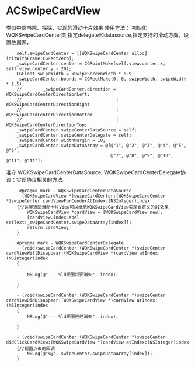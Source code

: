 # ACSwipeCardView
类似中信书院、探探、实现的滑动卡片效果
使用方法：
   初始化WQKSwipeCardCenter类,指定delegate和datasource,指定支持的滑动方向，设置数据源，
                                                                                                                                                                                      
        self.swipeCardCenter = [[WQKSwipeCardCenter alloc] initWithFrame:CGRectZero];
        _swipeCardCenter.center = CGPointMake(self.view.center.x, self.view.center.y - 20);
        CGFloat swipeWidth = kSwipeScreenWidth * 0.9;
        _swipeCardCenter.bounds = CGRectMake(0, 0, swipeWidth, swipeWidth * 1.5);
        //        _swipeCardCenter.direction =  WQKSwipeCardCenterDirectionLeft;
        //                                    | WQKSwipeCardCenterDirectionRight
        //                                    | WQKSwipeCardCenterDirectionBottom
        //                                    | WQKSwipeCardCenterDirectionTop;
        _swipeCardCenter.swipeCenterDataSource = self;
        _swipeCardCenter.swipeCenterDelegate = self;
        _swipeCardCenter.widthMargin = 10;
        _swipeCardCenter.swipeDataArray = @[@"1", @"2", @"3", @"4", @"5", @"6",
                                            @"7", @"8", @"9", @"10", @"11", @"12"];
                                            
   准守 WQKSwipeCardCenterDataSource, WQKSwipeCardCenterDelegate协议；实现协议相关的方法。
         
         #pragma mark - WQKSwipeCardCenterDataSource
        - (WQKSwipeCardView *)swipeCardCenter:(WQKSwipeCardCenter *)swipeCenter cardViewForCenderAtIndex:(NSInteger)index
        {//这里返回滑动卡片View可以继承WQKSwipeCardView实现自定义的UI效果
            WQKSwipeCardView *cardView = [WQKSwipeCardView new];  
            [cardView.indexLabel setText:_swipeCardCenter.swipeDataArray[index]];
            return cardView; 
        }

        #pragma mark - WQKSwipeCardCenterDelegate
        - (void)swipeCardCenter:(WQKSwipeCardCenter *)swipeCenter cardViewWillDisappear:(WQKSwipeCardView *)cardView atIndex:(NSInteger)index
        {
        
            NSLog(@"----%ld视图将要消失", index);
            
        }
        
        - (void)swipeCardCenter:(WQKSwipeCardCenter *)swipeCenter cardViewDidDisappear:(WQKSwipeCardView *)cardView atIndex:(NSInteger)index
        {
            NSLog(@"----%ld视图已经消失", index);
            
        }
        
        - (void)swipeCardCenter:(WQKSwipeCardCenter *)swipeCenter didClickCardView:(WQKSwipeCardView *)cardView atIndex:(NSInteger)index
        {//视图点击的回调
            NSLog(@"%@", swipeCenter.swipeDataArray[index]);
        }
                                            
                                            
                                            
